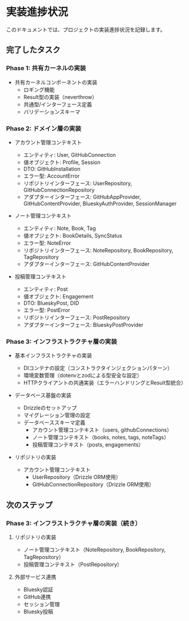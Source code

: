 # 実装進捗状況

このドキュメントでは、プロジェクトの実装進捗状況を記録します。

## 完了したタスク

### Phase 1: 共有カーネルの実装
- 共有カーネルコンポーネントの実装
  - ロギング機能
  - Result型の実装（neverthrow）
  - 共通型/インターフェース定義
  - バリデーションスキーマ

### Phase 2: ドメイン層の実装
- アカウント管理コンテキスト
  - エンティティ: User, GitHubConnection
  - 値オブジェクト: Profile, Session
  - DTO: GitHubInstallation
  - エラー型: AccountError
  - リポジトリインターフェース: UserRepository, GitHubConnectionRepository
  - アダプターインターフェース: GitHubAppProvider, GitHubContentProvider, BlueskyAuthProvider, SessionManager

- ノート管理コンテキスト
  - エンティティ: Note, Book, Tag
  - 値オブジェクト: BookDetails, SyncStatus
  - エラー型: NoteError
  - リポジトリインターフェース: NoteRepository, BookRepository, TagRepository
  - アダプターインターフェース: GitHubContentProvider

- 投稿管理コンテキスト
  - エンティティ: Post
  - 値オブジェクト: Engagement
  - DTO: BlueskyPost, DID
  - エラー型: PostError
  - リポジトリインターフェース: PostRepository
  - アダプターインターフェース: BlueskyPostProvider

### Phase 3: インフラストラクチャ層の実装
- 基本インフラストラクチャの実装
  - DIコンテナの設定（コンストラクタインジェクションパターン）
  - 環境変数管理（dotenvとzodによる型安全な設定）
  - HTTPクライアントの共通実装（エラーハンドリングとResult型統合）

- データベース基盤の実装
  - Drizzleのセットアップ
  - マイグレーション管理の設定
  - データベーススキーマ定義
    - アカウント管理コンテキスト（users, githubConnections）
    - ノート管理コンテキスト（books, notes, tags, noteTags）
    - 投稿管理コンテキスト（posts, engagements）

- リポジトリの実装
  - アカウント管理コンテキスト
    - UserRepository（Drizzle ORM使用）
    - GitHubConnectionRepository（Drizzle ORM使用）

## 次のステップ

### Phase 3: インフラストラクチャ層の実装（続き）
1. リポジトリの実装
   - ノート管理コンテキスト（NoteRepository, BookRepository, TagRepository）
   - 投稿管理コンテキスト（PostRepository）

2. 外部サービス連携
   - Bluesky認証
   - GitHub連携
   - セッション管理
   - Bluesky投稿 